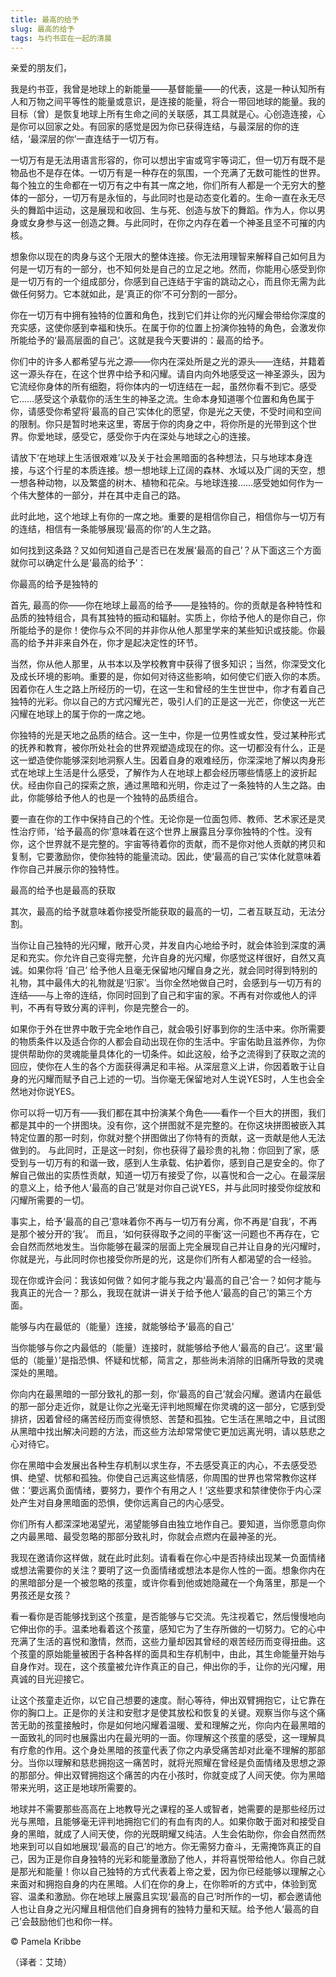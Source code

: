 ```yaml
--- 
title: 最高的给予 
slug: 最高的给予 
tags: 与约书亚在一起的清晨
--- 
```

亲爱的朋友们，

我是约书亚，我曾是地球上的新能量——基督能量——的代表，这是一种认知所有人和万物之间平等性的能量或意识，是连接的能量，将合一带回地球的能量。我的目标（曾）是恢复地球上所有生命之间的关联感，其工具就是心。心创造连接，心是你可以回家之处。有回家的感觉是因为你已获得连结，与最深层的你的连结，‘最深层的你’一直连结于一切万有。

一切万有是无法用语言形容的，你可以想出宇宙或穹宇等词汇，但一切万有既不是物品也不是存在体。一切万有是一种存在的氛围，一个充满了无数可能性的世界。每个独立的生命都在一切万有之中有其一席之地，你们所有人都是一个无穷大的整体的一部分，一切万有是永恒的，与此同时也是动态变化着的。生命一直在永无尽头的舞蹈中运动，这是展现和收回、生与死、创造与放下的舞蹈。作为人，你以男身或女身参与这一创造之舞。与此同时，在你之内存在着一个神圣且坚不可摧的内核。

想象你以现在的肉身与这个无限大的整体连接。你无法用理智来解释自己如何且为何是一切万有的一部分，也不知何处是自己的立足之地。然而，你能用心感受到你是一切万有的一个组成部分，你感到自己连结于宇宙的跳动之心，而且你无需为此做任何努力。它本就如此，是‘真正的你’不可分割的一部分。

你在一切万有中拥有独特的位置和角色，找到它们并让你的光闪耀会带给你深度的充实感，这使你感到幸福和快乐。在属于你的位置上扮演你独特的角色，会激发你所能给予的‘最高层面的自己’。这就是我今天要讲的：最高的给予。

你们中的许多人都希望与光之源——你内在深处所是之光的源头——连结，并籍着这一源头存在，在这个世界中给予和闪耀。请自内向外地感受这一神圣源头，因为它流经你身体的所有细胞，将你体内的一切连结在一起，虽然你看不到它。感受它……感受这个承载你的活生生的神圣之流。生命本身知道哪个位置和角色属于你，请感受你希望将‘最高的自己’实体化的愿望，你是光之天使，不受时间和空间的限制。你只是暂时地来这里，寄居于你的肉身之中，将你所是的光带到这个世界。你爱地球，感受它，感受你于内在深处与地球之心的连接。

请放下‘在地球上生活很艰难’以及关于社会黑暗面的各种想法，只与地球本身连接，与这个行星的本质连接。想一想地球上辽阔的森林、水域以及广阔的天空，想一想各种动物，以及繁盛的树木、植物和花朵。与地球连接……感受她如何作为一个伟大整体的一部分，并在其中走自己的路。

此时此地，这个地球上有你的一席之地。重要的是相信你自己，相信你与一切万有的连结，相信有一条能够展现‘最高的你’的人生之路。

如何找到这条路？又如何知道自己是否已在发展‘最高的自己’？从下面这三个方面就你可以确定什么是‘最高的给予’：

你最高的给予是独特的

首先, 最高的你——你在地球上最高的给予——是独特的。你的贡献是各种特性和品质的独特组合，具有其独特的振动和辐射。实质上，你给予他人的是你自己，你所能给予的是你！使你与众不同的并非你从他人那里学来的某些知识或技能。你最高的给予并非来自外在，你才是起决定性的环节。

当然，你从他人那里，从书本以及学校教育中获得了很多知识；当然，你深受文化及成长环境的影响。重要的是，你如何对待这些影响，如何使它们嵌入你的本质。因着你在人生之路上所经历的一切，在这一生和曾经的生生世世中，你才有着自己独特的光彩。你以自己的方式闪耀光芒，吸引人们的正是这一光芒，你使这一光芒闪耀在地球上的属于你的一席之地。

你独特的光是天地之品质的结合。这一生中，你是一位男性或女性，受过某种形式的抚养和教育，被你所处社会的世界观塑造成现在的你。这一切都没有什么，正是这一塑造使你能够深刻地洞察人生。因着自身的艰难经历，你深深地了解以肉身形式在地球上生活是什么感受，了解作为人在地球上都会经历哪些情感上的波折起伏。经由你自己的探索之旅，通过黑暗和光明，你走过了一条独特的人生之路。由此，你能够给予他人的也是一个独特的品质组合。

要一直在你的工作中保持自己的个性。无论你是一位面包师、教师、艺术家还是灵性治疗师，‘给予最高的你’意味着在这个世界上展露且分享你独特的个性。没有你，这个世界就不是完整的。宇宙等待着你的贡献，而不是你对他人贡献的拷贝和复制，它要激励你，使你独特的能量流动。因此，使‘最高的自己’实体化就意味着作你自己并展示你的独特性。

最高的给予也是最高的获取

其次，最高的给予就意味着你接受所能获取的最高的一切，二者互联互动，无法分割。

当你让自己独特的光闪耀，敞开心灵，并发自内心地给予时，就会体验到深度的满足和充实。你允许自己变得完整，允许自身的光闪耀，你感觉这样很好，自然又真诚。如果你将 ‘自己’ 给予他人且毫无保留地闪耀自身之光，就会同时得到特别的礼物，其中最伟大的礼物就是‘归家’。当你全然地做自己时，会感到与一切万有的连结——与上帝的连结，你同时回到了自己和宇宙的家。不再有对你或他人的评判，不再有导致分离的评判，你是完整合一的。

如果你于外在世界中敢于完全地作自己，就会吸引好事到你的生活中来。你所需要的物质条件以及适合你的人都会自动出现在你的生活中。宇宙佑助且滋养你，为你提供帮助你的灵魂能量具体化的一切条件。如此这般，给予之流得到了获取之流的回应，使你在人生的各个方面获得满足和丰裕。从深层意义上讲，你因着敢于让自身的光闪耀而赋予自己上述的一切。当你毫无保留地对人生说YES时，人生也会全然地对你说YES。

你可以将一切万有——我们都在其中扮演某个角色——看作一个巨大的拼图，我们都是其中的一个拼图块。没有你，这个拼图就不是完整的。在你这块拼图被嵌入其 特定位置的那一时刻，你就对整个拼图做出了你特有的贡献，这一贡献是他人无法做到的。 与此同时，正是这一时刻，你也获得了最珍贵的礼物：你回到了家，感受到与一切万有的和谐一致，感到人生承载、佑护着你，感到自己是安全的。你了解自己做出的实质性贡献，知道一切万有接受了你，以喜悦和合一之心。在最深层的意义上，给予他人‘最高的自己’就是对你自己说YES，并与此同时接受你绽放和闪耀所需要的一切。

事实上，给予‘最高的自己’意味着你不再与一切万有分离，你不再是‘自我’，不再是那个被分开的‘我’。 而且，‘如何获得取予之间的平衡’这一问题也不再存在，它会自然而然地发生。当你能够在最深的层面上完全展现自己并让自身的光闪耀时，你就是光，与此同时你也接受你所是的光，这是你们所有人都渴望的合一经验。

现在你或许会问：我该如何做？如何才能与我之内‘最高的自己’合一？如何才能与我真正的光合一？那么，我现在就讲一讲关于给予他人‘最高的自己’的第三个方面。

能够与内在最低的（能量）连接，就能够给予‘最高的自己’

当你能够与你之内最低的（能量）连接时，就能够给予他人‘最高的自己’。这里‘最低的（能量）’是指恐惧、怀疑和忧郁，简言之，那些尚未消除的旧痛所导致的灵魂深处的黑暗。

你向内在最黑暗的一部分致礼的那一刻，你‘最高的自己’就会闪耀。邀请内在最低的那一部分走近你，就是让你之光毫无评判地照耀在你灵魂的这一部分，它感到受排挤，因着曾经的痛苦经历而变得愤怒、苦楚和孤独。它生活在黑暗之中，且试图从黑暗中找出解决问题的方法，而这些方法却常常使它更加远离光明，请以慈悲之心对待它。

你在黑暗中会发展出各种生存机制以求生存，不去感受真正的内心，不去感受恐惧、绝望、忧郁和孤独。你使自己远离这些情感，你周围的世界也常常教你这样做：‘要远离负面情绪，要努力，要作个有用之人！’这些要求和禁律使你于内心深处产生对自身黑暗面的恐惧，使你远离自己的内心感受。

你们所有人都深深地渴望光，渴望能够自由独立地作自己。要知道，当你愿意向你之内最黑暗、最受忽略的那部分致礼时，你就会点燃内在最神圣的光。

我现在邀请你这样做，就在此时此刻。请看看在你心中是否持续出现某一负面情绪或想法需要你的关注？要明了这一负面情绪或想法本是你人性的一面。想象你内在的黑暗部分是一个被忽略的孩童，或许你看到他或她隐藏在一个角落里，那是一个男孩还是女孩？

看一看你是否能够找到这个孩童，是否能够与它交流。先注视着它，然后慢慢地向它伸出你的手。温柔地看着这个孩童，感知它为了生存所做的一切努力。它的心中充满了生活的喜悦和激情，然而，这些力量却因其曾经的艰苦经历而变得扭曲。这个孩童的原始能量被困于各种各样的面具和生存机制中，由此，其生命能量开始与自身作对。现在，这个孩童被允许作真正的自己，伸出你的手，让你的光闪耀，用真诚的目光迎接它。

让这个孩童走近你，以它自己想要的速度。耐心等待，伸出双臂拥抱它，让它靠在你的胸口上。正是你的关注和安慰才是使其放松和恢复的关键。观察当你与这个痛苦无助的孩童接触时，你是如何地闪耀着温暖、爱和理解之光，你向内在最黑暗的一面致礼的同时也展露出内在最光明的一面。你理解这个孩童的感受，这一理解具有疗愈的作用。这个身处黑暗的孩童代表了你之内承受痛苦却对此毫不理解的那部分。当你以理解和慈悲拥抱这一痛苦时，就将光照耀在曾经是负面情绪及思想之源的那部分。伸出双臂拥抱这个痛苦的内在小孩时，你就变成了人间天使。你为黑暗带来光明，这正是地球所需要的。

地球并不需要那些高高在上地教导光之课程的圣人或智者，她需要的是那些经历过光与黑暗，且能够毫无评判地拥抱它们的有血有肉的人。如果你敢于面对和接受自身的黑暗，就成了人间天使，你的光既眀耀又纯洁。人生会佑助你，你会自然而然地来到可以自如地展现‘最高的自己’的地方。你无需努力奋斗，无需掩饰真正的自己，因为正是你自身独特的光彩和能量激励了他人，并将喜悦带给他人。你自己就是那光和能量！你以自己独特的方式代表着上帝之爱，因为你已经能够以理解之心来面对和拥抱自身的内在黑暗。人们在你的身上，在你聆听的方式中，体验到宽容、温柔和激励。你在地球上展露且实现‘最高的自己’时所作的一切，都会邀请他人也让自身之光闪耀且相信他们自身拥有的独特力量和天赋。给予他人‘最高的自己’会鼓励他们也和你一样。

© Pamela Kribbe

（译者：艾琦）